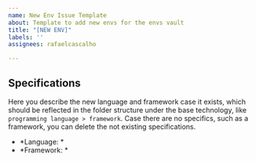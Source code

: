 ```yaml
---
name: New Env Issue Template
about: Template to add new envs for the envs vault
title: "[NEW ENV]"
labels: ''
assignees: rafaelcascalho

---
```


## Specifications
Here you describe the new language and framework case it exists, which should be reflected in the folder structure under the base technology, like `programming language > framework`. Case there are no specifics, such as a framework, you can delete the not existing specifications.

- *Language: *
- *Framework: *
